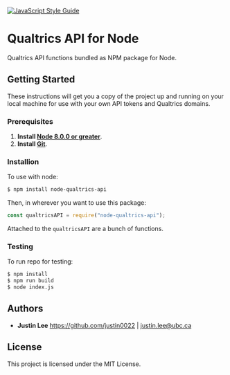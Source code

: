 [![JavaScript Style Guide](https://img.shields.io/badge/code_style-standard-brightgreen.svg)](https://standardjs.com)

<!-- [![tested with jest](https://img.shields.io/badge/tested_with-jest-99424f.svg)](https://github.com/facebook/jest) -->

# Qualtrics API for Node

Qualtrics API functions bundled as NPM package for Node.

## Getting Started

These instructions will get you a copy of the project up and running on your local machine for use with your own API tokens and Qualtrics domains.

### Prerequisites

1. **Install [Node 8.0.0 or greater](https://nodejs.org)**.
2. **Install [Git](https://git-scm.com/downloads)**.

### Installion

To use with node:

```bash
$ npm install node-qualtrics-api
```

Then, in wherever you want to use this package:

```javascript
const qualtricsAPI = require("node-qualtrics-api");
```

Attached to the `qualtricsAPI` are a bunch of functions.

### Testing

To run repo for testing:

```bash
$ npm install
$ npm run build
$ node index.js
```

## Authors

- **Justin Lee**
  https://github.com/justin0022 | justin.lee@ubc.ca

## License

This project is licensed under the MIT License.
